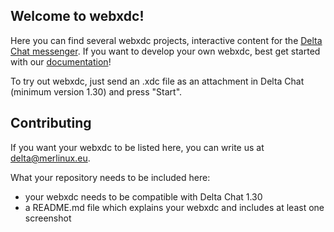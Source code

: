 ## Welcome to webxdc!

Here you can find several webxdc projects, interactive content for the [Delta 
Chat messenger](https://delta.chat). If you want to develop your own webxdc,
best get started with our
[documentation](https://deltachat.github.io/webxdc_docs/)!

To try out webxdc, just send an .xdc file as an attachment in Delta Chat
(minimum version 1.30) and press "Start".

## Contributing

If you want your webxdc to be listed here, you can write us at
[delta@merlinux.eu](mailto:delta@merlinux.eu).

What your repository needs to be included here:

- your webxdc needs to be compatible with Delta Chat 1.30
- a README.md file which explains your webxdc and includes at least one screenshot
